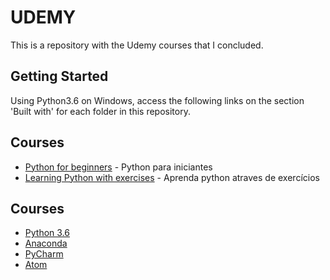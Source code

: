 # UDEMY

This is a repository with the Udemy courses that I concluded.

## Getting Started

Using Python3.6 on Windows, access the following links on the section 'Built with' for each folder in this repository.

## Courses
* [Python for beginners](https://www.udemy.com/python-para-iniciantes/learn/v4/overview) - Python para iniciantes
* [Learning Python with exercises](https://www.udemy.com/aprenda-python-atraves-de-exercicios/learn/v4/overview) - Aprenda python atraves de exercícios

## Courses
* [Python 3.6](https://www.python.org/downloads/)
* [Anaconda](https://www.anaconda.com/download/)
* [PyCharm](https://pycharm.en.softonic.com/)
* [Atom](https://atom.io/)
